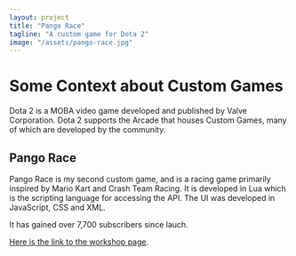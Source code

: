 ```yaml
---
layout: project
title: "Pango Race"
tagline: "A custom game for Dota 2"
image: "/assets/pango-race.jpg"
---
```


# Some Context about Custom Games

Dota 2 is a MOBA video game developed and published by Valve Corporation. Dota 2 supports the Arcade that houses Custom Games, many of which are developed by the community.

## Pango Race

Pango Race is my second custom game, and is a racing game primarily inspired by Mario Kart and Crash Team Racing. It is developed in Lua which is the scripting language for accessing the API. The UI was developed in JavaScript, CSS and XML. 

It has gained over 7,700 subscribers since lauch.

[Here is the link to the workshop page](https://steamcommunity.com/sharedfiles/filedetails/?id=1389016960).
